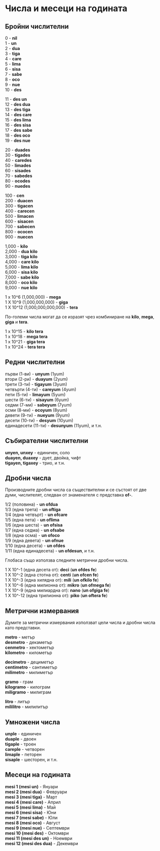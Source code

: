 <h1>Числа и месеци на годината</h1>
<p>
</p>
<h2>Бройни числителни</h2>
<p>0 - <strong>nil</strong><br> 1 - <strong>un</strong><br> 2 - <strong>dua</strong><br> 3 - <strong>tiga</strong><br> 4
	- <strong>care</strong><br> 5 - <strong>lima</strong><br> 6 - <strong>sisa</strong><br> 7 -
	<strong>sabe</strong><br> 8 - <strong>oco</strong><br> 9 - <strong>nue</strong><br> 10 - <strong>des</strong></p>
<p>11 - <strong>des un</strong><br> 12 - <strong>des dua</strong><br> 13 - <strong>des tiga</strong><br> 14 -
	<strong>des care</strong><br> 15 - <strong>des lima</strong><br> 16 - <strong>des sisa</strong><br> 17 - <strong>des
		sabe</strong><br> 18 - <strong>des oco</strong><br> 19 - <strong>des nue</strong></p>
<p>20 - <strong>duades</strong><br> 30 - <strong>tigades</strong><br> 40 - <strong>caredes</strong><br> 50 -
	<strong>limades</strong><br> 60 - <strong>sisades</strong><br> 70 - <strong>sabedes</strong><br> 80 -
	<strong>ocodes</strong><br> 90 - <strong>nuedes</strong></p>
<p>100 - <strong>cen</strong><br> 200 - <strong>duacen</strong><br> 300 - <strong>tigacen</strong><br> 400 -
	<strong>carecen</strong><br> 500 - <strong>limacen</strong><br> 600 - <strong>sisacen</strong><br> 700 -
	<strong>sabecen</strong><br> 800 - <strong>ococen</strong><br> 900 - <strong>nuecen</strong></p>
<p>1,000 - <strong>kilo</strong><br> 2,000 - <strong>dua kilo</strong><br> 3,000 - <strong>tiga kilo</strong><br> 4,000
	- <strong>care kilo</strong><br> 5,000 - <strong>lima kilo</strong><br> 6,000 - <strong>sisa kilo</strong><br> 7,000
	- <strong>sabe kilo</strong><br> 8,000 - <strong>oco kilo</strong><br> 9,000 - <strong>nue kilo</strong></p>
<p>1 x 10^6 (1,000,000) - <strong>mega</strong><br> 1 X 10^9 (1,000,000,000) - <strong>giga</strong><br> 1 X 10^12
	(1,000,000,000,000) - <strong>tera</strong> </p>
<p>По-големи числа могат да се изразят чрез комбиниране на <strong>kilo</strong>, <strong>mega</strong>,
	<strong>giga</strong> и <strong>tera</strong>.</p>
<p>1 x 10^15 - <strong>kilo tera</strong><br> 1 x 10^18 - <strong>mega tera</strong><br> 1 x 10^21 - <strong>giga
		tera</strong><br> 1 x 10^24 - <strong>tera tera</strong> </p>
<h2>Редни числителни</h2>
<p>първи (1-ви) - <strong>unyum</strong> (1yum)<br> втори (2-ри) - <strong>duayum</strong> (2yum)<br> трети (3-ти) -
	<strong>tigayum</strong> (3yum)<br> четвърти (4-ти) - <strong>careyum</strong> (4yum)<br> пети (5-ти) -
	<strong>limayum</strong> (5yum)<br> шести (6-ти) - <strong>sisayum</strong> (6yum)<br> седми (7-ми) -
	<strong>sabeyum</strong> (7yum)<br> осми (8-ми) - <strong>ocoyum</strong> (8yum)<br> девети (9-ти) -
	<strong>nueyum</strong> (9yum)<br> десети (10-ти) - <strong>desyum</strong> (10yum)<br> единадесети (11-ти) -
	<strong>desunyum</strong> (11yum), и т.н.</p>
<h2>Събирателни числителни</h2>
<p><strong>unyen, unxey</strong> - единичен, соло<br>
	<strong>duayen, duaxey</strong> - дует, двойка, чифт<br>
	<strong>tigayen, tigaxey</strong> - трио, и т.н.
</p>
<h2>Дробни числа</h2>
<p>Производните дробни числа са съществителни и се състоят от две думи, числителят, следван от знаменателя с представка
	<strong>of-</strong>.</p>
<p>1/2 (половина) - <strong>un ofdua</strong><br> 1/3 (една трета) - <strong>un oftiga</strong><br> 1/4 (една четвърт) -
	<strong>un ofcare</strong><br> 1/5 (една пета) - <strong>un oflima</strong><br> 1/6 (една шеста) - <strong>un
		ofsisa</strong><br> 1/7 (една седма) - <strong>un ofsabe</strong><br> 1/8 (една осма) - <strong>un
		ofoco</strong><br> 1/9 (една девета) - <strong>un ofnue</strong><br> 1/10 (една десета) - <strong>un
		ofdes</strong><br> 1/11 (една единадесета) - <strong>un ofdesun</strong>, и т.н.</p>
<p>Глобаса също използва следните метрични дробни числа. </p>
<p>1 X 10^-1 (една десета от): <strong>deci</strong> (<strong>un ofdes fe</strong>)<br> 1 X 10^-2 (една стотна от):
	<strong>centi</strong> (<strong>un ofcen fe</strong>)<br> 1 X 10^-3 (една хилядна от): <strong>mili</strong>
	(<strong>un ofkilo fe</strong>)<br> 1 X 10^-6 (една милионна от): <strong>mikro</strong> (<strong>un ofmega
		fe</strong>)<br> 1 X 10^-9 (една милиардна от): <strong>nano</strong> (<strong>un ofgiga fe</strong>)<br> 1 X
	10^-12 (една трилионна от): <strong>piko</strong> (<strong>un oftera fe</strong>)</p>
<h2>Метрични измервания</h2>
<p>Думите за метрични измервания използват цели числа и дробни числа като представки.</p>
<p><strong>metro</strong> - метър<br>
	<strong>desmetro</strong> - декаметър<br>
	<strong>cenmetro</strong> - хектометър<br>
	<strong>kilometro</strong> - километър
</p>
<p><strong>decimetro</strong> - дециметър<br>
	<strong>centimetro</strong> - сантиметър<br>
	<strong>milimetro</strong> - милиметър
</p>
<p><strong>gramo</strong> - грам<br>
	<strong>kilogramo</strong> - килограм<br>
	<strong>miligramo</strong> - милиграм
</p>
<p><strong>litro</strong> - литър<br>
	<strong>mililitro</strong> - милилитър
</p>
<h2>Умножени числа</h2>
<p><strong>unple</strong> - единичен<br>
	<strong>duaple</strong> - двоен<br>
	<strong>tigaple</strong> - троен<br>
	<strong>careple</strong> - четворен<br>
	<strong>limaple</strong> - петорен<br>
	<strong>sisaple</strong> - шесторен, и т.н.
</p>
<h2>Месеци на годината</h2>
<p><strong>mesi 1 (mesi un)</strong> - Януари<br>
	<strong>mesi 2 (mesi dua)</strong> - Февруари<br>
	<strong>mesi 3 (mesi tiga)</strong> - Март<br>
	<strong>mesi 4 (mesi care)</strong> - Април<br>
	<strong>mesi 5 (mesi lima)</strong> - Май<br>
	<strong>mesi 6 (mesi sisa)</strong> - Юни<br>
	<strong>mesi 7 (mesi sabe)</strong> - Юли<br>
	<strong>mesi 8 (mesi oco)</strong> - Август<br>
	<strong>mesi 9 (mesi nue)</strong> - Септември<br>
	<strong>mesi 10 (mesi des)</strong> - Октомври<br>
	<strong>mesi 11 (mesi des un)</strong> - Ноември<br>
	<strong>mesi 12 (mesi des dua)</strong> - Декември
</p>
<p></p>

